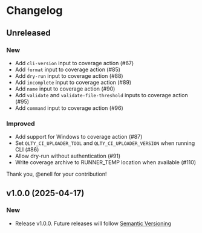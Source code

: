 # Changelog

## Unreleased

### New

- Add `cli-version` input to coverage action (#67)
- Add `format` input to coverage action (#85)
- Add `dry-run` input to coverage action (#88)
- Add `incomplete` input to coverage action (#89)
- Add `name` input to coverage action (#90)
- Add `validate` and `validate-file-threshold` inputs to coverage action (#95)
- Add `command` input to coverage action (#96)

### Improved

- Add support for Windows to coverage action (#87)
- Set `QLTY_CI_UPLOADER_TOOL` and `QLTY_CI_UPLOADER_VERSION` when running CLI (#86)
- Allow dry-run without authentication (#91)
- Write coverage archive to RUNNER_TEMP location when available (#110)

Thank you, @enell for your contribution!

## v1.0.0 (2025-04-17)

### New

- Release v1.0.0. Future releases will follow [Semantic Versioning](https://semver.org/)
